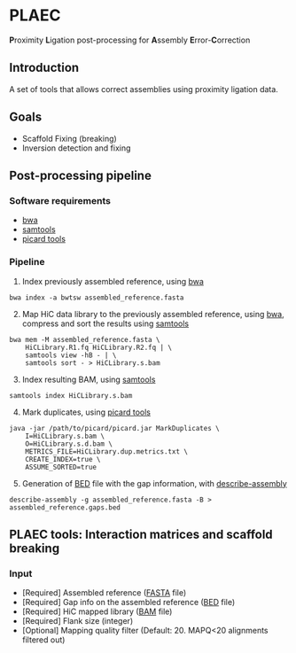 # PLAEC

**P**roximity **L**igation post-processing for **A**ssembly **E**rror-**C**orrection


## Introduction

A set of tools that allows correct assemblies using proximity ligation data.

## Goals
 - Scaffold Fixing (breaking)
 - Inversion detection and fixing

## Post-processing pipeline

### Software requirements

- [bwa](https://github.com/lh3/bwa)
- [samtools](https://github.com/samtools/samtools)
- [picard tools](https://github.com/broadinstitute/picard)


### Pipeline

1. Index previously assembled reference, using [bwa](https://github.com/lh3/bwa)
```
bwa index -a bwtsw assembled_reference.fasta
```
2. Map HiC data library to the previously assembled reference, using [bwa](https://github.com/lh3/bwa), compress and sort the results using [samtools](https://github.com/samtools/samtools)

```
bwa mem -M assembled_reference.fasta \ 
    HiCLibrary.R1.fq HiCLibrary.R2.fq | \
    samtools view -hB - | \
    samtools sort - > HiCLibrary.s.bam
```

3. Index resulting BAM, using [samtools](https://github.com/samtools/samtools)

```
samtools index HiCLibrary.s.bam
```

4. Mark duplicates, using [picard tools](https://github.com/broadinstitute/picard)

```
java -jar /path/to/picard/picard.jar MarkDuplicates \
    I=HiCLibrary.s.bam \
    O=HiCLibrary.s.d.bam \
    METRICS_FILE=HiCLibrary.dup.metrics.txt \
    CREATE_INDEX=true \
    ASSUME_SORTED=true 
```
5. Generation of [BED](https://genome.ucsc.edu/FAQ/FAQformat.html#format1) file with the gap information, with [describe-assembly](https://github.com/conchoecia/kmer_scaffolder/blob/master/utilities/describe-assembly.c)

```
describe-assembly -g assembled_reference.fasta -B > assembled_reference.gaps.bed
```

## PLAEC tools: Interaction matrices and scaffold breaking

### Input

- [Required] Assembled reference ([FASTA](https://en.wikipedia.org/wiki/FASTA_format) file)
- [Required] Gap info on the assembled reference ([BED](https://genome.ucsc.edu/FAQ/FAQformat.html#format1) file)
- [Required] HiC mapped library ([BAM](https://samtools.github.io/hts-specs/SAMv1.pdf) file)
- [Required] Flank size (integer)
- [Optional] Mapping quality filter (Default: 20. MAPQ<20 alignments filtered out)



